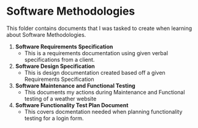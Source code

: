 # Software Methodologies


This folder contains documents that I was tasked to create when learning about Software Methodologies.


1. **Software Requirements Specification**
   * This is a requirements documentation using given verbal specifications from a client.
2. **Software Design Specification**
   * This is design documentation created based off a given Requirements Specification 
3. **Software Maintenance and Functional Testing**
   * This documents my actions during Maintenance and Functional testing  of a weather website
4. **Software Functionality Test Plan Document**
   * This covers docmentation needed when planning functionality testing for a login form.
